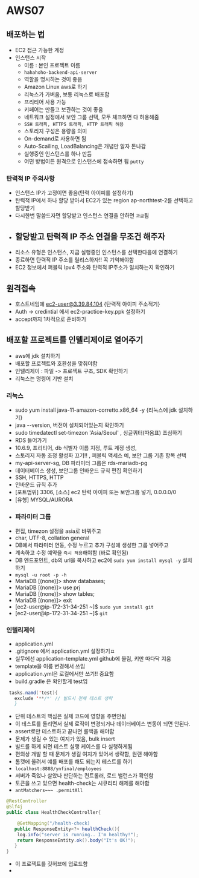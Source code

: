 # AWS07

## 배포하는 법
- EC2 접근 가능한 계정
- 인스턴스 시작
  - 이름 : 본인 프로젝트 이름
  - `hahahoho-backend-api-server`
  - 역할을 명시하는 것이 좋음
  - Amazon Linux aws로 하기
  - 리눅스가 가벼움, 보통 리눅스로 배포함
  - 프리티어 사용 가능
  - 키페어는 만들고 보관하는 것이 좋음
  - 네트워크 설정에서 보안 그룹 선택, 모두 체크하면 다 허용해줌 
  - `SSH 트래픽, HTTPS 트래픽, HTTP 트래픽 허용`
  - 스토리지 구성은 용량을 의미
  - On-demand로 사용하면 됨
  - Auto-Scailing, LoadBalancing은 개념만 알자 돈나감
  - 실행중인 인스턴스를 하나 만듬
  - 어떤 방법이든 원격으로 인스턴스에 접속하면 됨 `putty` 

### 탄력적 IP 주의사항
  - 인스턴스 IP가 고정이면 좋음(탄력 아이피를 설정하기)
  - 탄력적 IP에서 하나 할당 받아서 EC2가 있는 region ap-northtest-2를 선택하고 할당받기
  - 다시한번 말씀드자면 할당받고 인스턴스 연결을 안하면 `과금`됨
  - ## 할당받고 탄력적 IP 주소 연결을 무조건 해주자
  - 리소스 유형은 인스턴스, 지금 실행중인 인스턴스를 선택한다음에 연결하기
  - 종료하면 탄력적 IP 주소를 릴리스하자!! 꼭 기억해야함
  - EC2 정보에서 퍼블릭 Ipv4 주소와 탄력적 IP주소가 일치하는지 확인하기

## 원격접속
  - 호스트네임에 ec2-user@3.39.84.104     {탄력적 아이피 주소적기}
  - Auth -> credintial 에서 ec2-practice-key.ppk 설정하기
  - accept까지 1차적으로 준비하기

## 배포할 프로젝트를 인텔리제이로 열어주기
- aws에 jdk 설치하기
- 배포할 프로젝트와 호환성을 맞춰야함
- 인텔리제이 : 파일 -> 프로젝트 구조, SDK 확인하기
- 리눅스는 명령어 기반 설치
### 리눅스
- sudo yum install java-11-amazon-corretto.x86_64 -y    {리눅스에 jdk 설치하기}
- java --version, 버전이 설치되어있는지 확인하기
- sudo timedatectl set-timezon 'Asia/Seoul'        , 싱글쿼터(따옴표) 조심하기
- RDS 들어가기
- 10.6.9, 프리티어, db 식별자 이름 지정, 루트 계정 생성, 
- 스토리지 자동 조정 활성화 끄기!! , 퍼블릭 액세스 예, 보안 그룹 기존 항목 선택
- my-api-server-sg, DB 파라미터 그룹은 rds-mariadb-pg 
- 데이터베이스 생성, 보안그룹 인바운드 규칙 편집 확인하기
- SSH, HTTPS, HTTP 
- 인바운드 규칙 추가
- [포트범위] 3306, [소스] ec2 탄력 아이피 또는 보안그룹 넣기, 0.0.0.0/0
- [유형] MYSQL/AURORA
- ### 파라미터 그룹
- 편집, timezon 설정을 asia로 바꿔주고
- char, UTF-8, collation general  
- DB에서 파라미터 연동, 수정 누르고 추가 구성에 생성한 그룹 넣어주고
- 계속하고 수정 예약을 `즉시 적용`해야함  (바로 확인됨)
- DB 엔드포인트, db의 url을 복사하고 ec2에 `sudo yum install mysql -y` 설치하기
- `mysql -u root -p -h`
- MariaDB [(none)]> show databases;
- MariaDB [(none)]> use prj
- MariaDB [(none)]> show tables;
- MariaDB [(none)]> exit
- [ec2-user@ip-172-31-34-251 ~]$ `sudo yum install git`
- [ec2-user@ip-172-31-34-251 ~]$ `git`
### 인텔리제이
- application.yml
- .gitignore 에서 application.yml 설정하기ㅍ
- 실무에선 application-template.yml github에 올림, 키만 따다닥 지움
- template을 이름 변경해서 쓰임
- application.yml은 로컬에서만 쓰기!! 중요함
- build.gradle 은 확인할게 test임
```java
 tasks.namd('test){
   exclude '**/*' // 빌드시 전체 테스트 생략
   }
```
- 단위 테스트의 핵심은 실제 코드에 영향을 주면안됨
- 이 테스트를 돌리면서 실제 로직이 변경되거나 데이터베이스 변동이 되면 안된다.
- assert로만 테스트하고 끝나면 롤백을 해야함
- 문제가 생길 수 있는 여지가 있음, bulk insert
- 빌드를 하게 되면 테스트 실행 케이스를 다 실행하게됨
- 편의상 개발 할 때 문제가 생길 여지가 있어서 생략함, 원랜 해야함
- 톰캣에 올려서 얘를 배포를 해도 되는지 테스트를 하기
- `localhost:8888/ynfinal/employees`
- 서버가 죽었나 살았나 판단하는 컨트롤러, 로드 밸런스가 확인함
- 토큰을 쓰고 있으면 health-check는 시큐리티 해제를 해야함
- `antMatchers~~~ .permitAll`
```java
@RestController
@Slf4j
public class HealthCheckController{

    @GetMapping("/health-check)
   public ResponseEntity<?> healthCheck(){
    log.info("server is running.. I'm healthy!");
    return ResponseEntity.ok().body("It's OK!");
   } 
}
```
- 이 프로젝트를 깃허브에 업로드함
- 